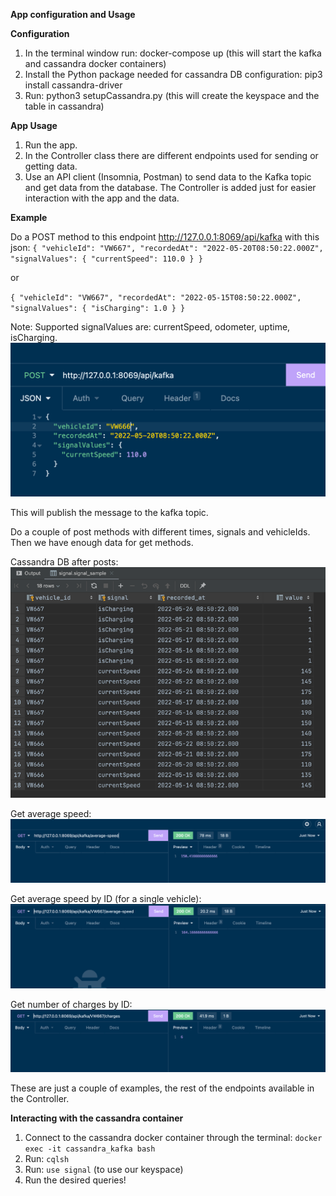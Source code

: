 **App configuration and Usage**


**Configuration**

1. In the terminal window run: docker-compose up (this will start the kafka and cassandra docker containers)
2. Install the Python package needed for cassandra DB configuration: pip3 install cassandra-driver
3. Run: python3 setupCassandra.py (this will create the keyspace and the table in cassandra)


**App Usage**
1. Run the app.
2. In the Controller class there are different endpoints used for sending or getting data.
3. Use an API client (Insomnia, Postman) to send data to the Kafka topic and get data from the database.
The Controller is added just for easier interaction with the app and the data.

**Example**

Do a POST method to this endpoint http://127.0.0.1:8069/api/kafka with this json:
``{
"vehicleId": "VW667",
"recordedAt": "2022-05-20T08:50:22.000Z",
"signalValues": {
"currentSpeed": 110.0
}
}``

or

``{
"vehicleId": "VW667",
"recordedAt": "2022-05-15T08:50:22.000Z",
"signalValues": {
"isCharging": 1.0
}
}``

Note: Supported signalValues are: currentSpeed, odometer, uptime, isCharging.
![img.png](img.png)

This will publish the message to the kafka topic.

Do a couple of post methods with different times, signals and vehicleIds. Then we have enough data for get methods.

Cassandra DB after posts:
![img_5.png](img_5.png)

Get average speed:
![img_2.png](img_2.png)

Get average speed by ID (for a single vehicle):
![img_3.png](img_3.png)

Get number of charges by ID:
![img_4.png](img_4.png)

These are just a couple of examples, the rest of the endpoints available in the Controller.

**Interacting with the cassandra container**
1. Connect to the cassandra docker container through the terminal: `docker exec -it cassandra_kafka bash`
2. Run: `cqlsh`
3. Run: `use signal` (to use our keyspace)
4. Run the desired queries!